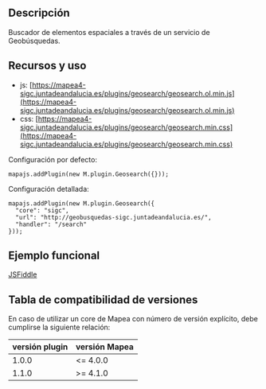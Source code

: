 ## Descripción

Buscador de elementos espaciales a través de un servicio de Geobúsquedas.

## Recursos y uso

- js: [https://mapea4-sigc.juntadeandalucia.es/plugins/geosearch/geosearch.ol.min.js](https://mapea4-sigc.juntadeandalucia.es/plugins/geosearch/geosearch.ol.min.js)
- css: [https://mapea4-sigc.juntadeandalucia.es/plugins/geosearch/geosearch.min.css](https://mapea4-sigc.juntadeandalucia.es/plugins/geosearch/geosearch.min.css)

Configuración por defecto:
```
mapajs.addPlugin(new M.plugin.Geosearch({}));
```

Configuración detallada:
```
mapajs.addPlugin(new M.plugin.Geosearch({
  "core": "sigc",
  "url": "http://geobusquedas-sigc.juntadeandalucia.es/",
  "handler": "/search"
}));
```

## Ejemplo funcional

[JSFiddle](http://jsfiddle.net/sigcJunta/5sczf5cp/)

## Tabla de compatibilidad de versiones   
En caso de utilizar un core de Mapea con número de versión explícito, debe cumplirse la siguiente relación:  

versión plugin | versión Mapea | 
--- | --- |
1.0.0 | <= 4.0.0 
1.1.0 | >= 4.1.0
